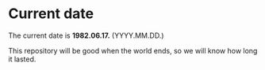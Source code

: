 # Current date

The current date is **1982.06.17.** (YYYY.MM.DD.)

This repository will be good when the world ends, so we will know how long it lasted.